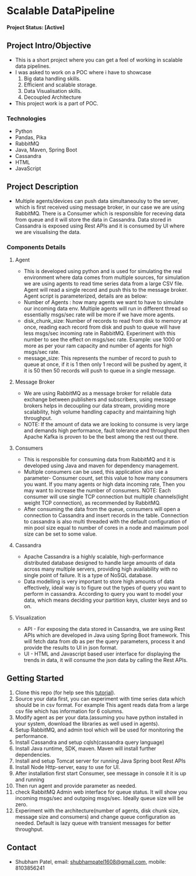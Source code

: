 # Scalable DataPipeline

#### Project Status: [Active]

## Project Intro/Objective
* This is a short project where you can get a feel of working in scalable data pipelines. 
* I was asked to work on a POC where i have to showcase 
   1. Big data handling skills.
   2. Efficient and scalable storage.
   3. Data Visualisation skills.
   4. Decoupled Architecture
* This project work is a part of POC.


### Technologies
* Python
* Pandas, Pika
* RabbitMQ
* Java, Maven, Spring Boot
* Cassandra
* HTML
* JavaScript

## Project Description
* Multiple agents/devices can push data simultaneoulsy to the server, which is first received using message broker, in our case we are using RabbitMQ. There is a Consumer which is responsible for receving data from queue and it will store the data in Cassandra. Data stored in Cassandra is exposed using Rest APIs and it is consumed by UI where we are visualising the data.

### Components Details
1. Agent
   * This is developed using python and is used for simulating the real environment where data comes from multiple sources, for simulation we are using agents to read time series data from a large CSV file. Agent will read a single record and push this to the message broker. Agent script is parameterized, details are as below:
   * Number of Agents : how many agents we want to have to simulate our incoming data env. Multiple agents will run in different thread so essentially msgs/sec rate will be more if we have more agents.
   * disk_chunk_size: Number of records to read from disk to memory at once, reading each record from disk and push to queue will have less msgs/sec incoming rate in RabbitMQ. Experiment with this number to see the effect on msgs/sec rate. Example: use 1000 or more as per your ram capacity and number of agents for high msgs/sec rate.
   * message_size: This represents the number of record to push to queue at once, if it is 1 then only 1 record will be pushed by agent, it it is 50 then 50 records will push to queue in a single message.
   
2. Message Broker
   * We are using RabbitMQ as a message broker for reliable data exchange between publishers and subscribers, using message brokers helps in decoupling our data stream, providing more scalability, high volume handling capacity and maintaining high throughput.
   * NOTE: If the amount of data we are looking to consume is very large and demands high performance, fault tolerance and throughput then Apache Kafka is proven to be the best among the rest out there.
   
3. Consumers
   * This is responsible for consuming data from RabbitMQ and it is developed using Java and maven for dependency management. 
   * Multiple consumers can be used, this application also use a parameter- Consumer count, set this value to how many consumers you want. If you many agents or high data incoming rate, Then you may want to increase the number of consumers. NOTE: Each consumer will use single TCP connection but multiple channels(light weight TCP connection), as recommended by RabbitMQ.
   * After consuming the data from the queue, consumers will open a connection to Cassandra and insert records in the table. Connection to cassandra is also multi threaded with the default configuration of min pool size equal to number of cores in a node and maximum pool size can be set to some value.
   
4. Cassandra
   * Apache Cassandra is a highly scalable, high-performance distributed database designed to handle large amounts of data across many multiple servers, providing high availability with no single point of failure. It is a type of NoSQL database.
   * Data modelling is very important to store high amounts of data effectively, ideal way is to figure out the types of query you want to perform in cassandra. According to query you want to model your data, which means deciding your partition keys, cluster keys and so on.
   
5. Visualization
   * API - For exposing the data stored in Cassandra, we are using Rest APIs which are developed in Java using Spring Boot framework. This will fetch data from db as per the query parameters, process it and provide the results to UI in json format.
   * UI - HTML and Javascript based user interface for displaying the trends in data, it will consume the json data by calling the Rest APIs.


## Getting Started
1. Clone this repo (for help see this [tutorial](https://help.github.com/articles/cloning-a-repository/)).
2. Source your data first, you can experiment with time series data which should be in csv format. For example This agent reads data from a large csv file which has information for 6 columns.
3. Modify agent as per your data.(assuming you have python installed in your system, download the libraries as well used in agents).
4. Setup RabbitMQ, and admin tool which will be used for monitoring the performance.
5. Install Cassandra and setup cqlsh(cassandra query language)
6. Install Java runtime, SDK, maven. Maven will install further dependencies.
7. Install and setup Tomcat server for running Java Spring boot Rest APIs
8. Install Node Http-server, easy to use for UI.
9. After installation first start Consumer, see message in console it it is up and running
10. Then run agent and provide parameter as needed.
11. check RabbitMQ Admin web interface for queue status. It will show you incoming msgs/sec and outgoing msgs/sec. Ideally queue size will be zero.
12. Experiment with the architecture(number of agents, disk chunk size, message size and consumers) and change queue configuration as needed. Default is lazy queue with transient messages for better throughput.


## Contact
* Shubham Patel, email: shubhampatel1608@gmail.com, mobile: 8103856241

